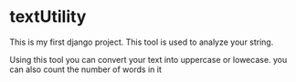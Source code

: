 # textUtility
This is my first django project. This tool is used to analyze your string.


Using this tool you can convert your text into uppercase or lowecase. you can also count the number of words in it

